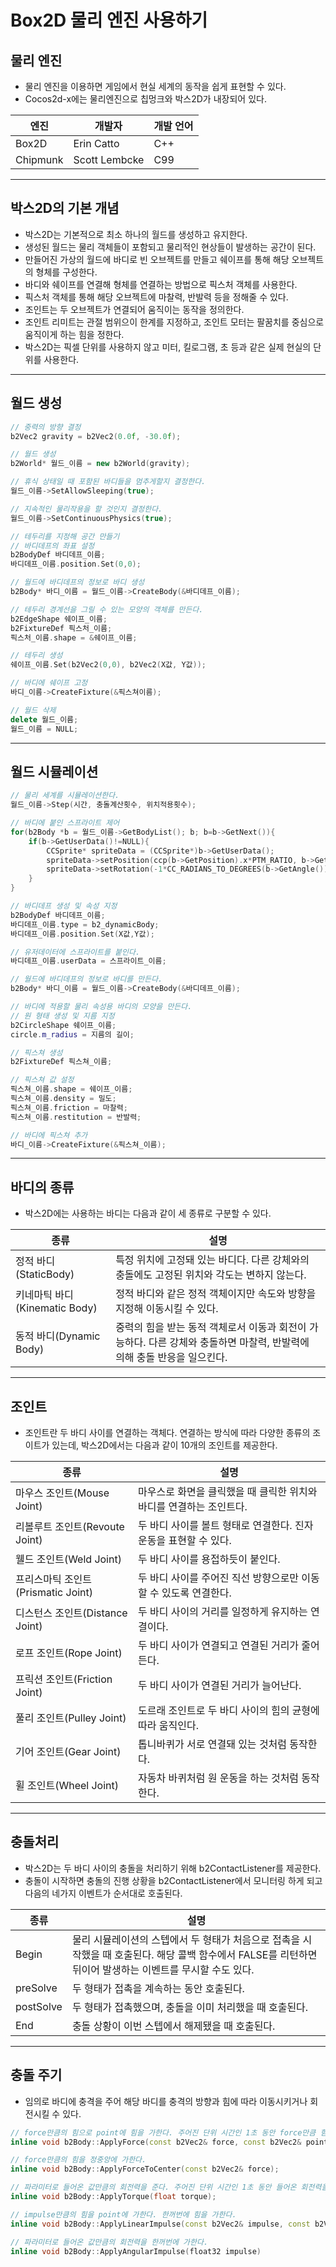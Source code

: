 # Box2D 물리 엔진 사용하기
## 물리 엔진
- 물리 엔진을 이용하면 게임에서 현실 세계의 동작을 쉽게 표현할 수 있다.
- Cocos2d-x에는 물리엔진으로 칩멍크와 박스2D가 내장되어 있다.

엔진|개발자|개발 언어
---|---|---
Box2D|Erin Catto|C++
Chipmunk|Scott Lembcke|C99
---
## 박스2D의 기본 개념
- 박스2D는 기본적으로 최소 하나의 월드를 생성하고 유지한다.
- 생성된 월드는 물리 객체들이 포함되고 물리적인 현상들이 발생하는 공간이 된다.
- 만들어진 가상의 월드에 바디로 빈 오브젝트를 만들고 쉐이프를 통해 해당 오브젝트의 형체를 구성한다.
- 바디와 쉐이프를 연결해 형체를 연결하는 방법으로 픽스처 객체를 사용한다.
- 픽스처 객체를 통해 해당 오브젝트에 마찰력, 반발력 등을 정해줄 수 있다.
- 조인트는 두 오브젝트가 연결되어 움직이는 동작을 정의한다.
- 조인트 리미트는 관절 범위으이 한계를 지정하고, 조인트 모터는 팔꿈치를 중심으로 움직이게 하는 힘을 정한다.
- 박스2D는 픽셀 단위를 사용하지 않고 미터, 킬로그램, 초 등과 같은 실제 현실의 단위를 사용한다.
---
## 월드 생성
```C++
// 중력의 방향 결정 
b2Vec2 gravity = b2Vec2(0.0f, -30.0f);

// 월드 생성
b2World* 월드_이름 = new b2World(gravity);

// 휴식 상태일 때 포함된 바디들을 멈추게할지 결정한다.
월드_이름->SetAllowSleeping(true);

// 지속적인 물리작용을 할 것인지 결정한다.
월드_이름->SetContinuousPhysics(true);

// 테두리를 지정해 공간 만들기
// 바디데프의 좌표 설정
b2BodyDef 바디데프_이름;
바디데프_이름.position.Set(0,0);

// 월드에 바디데프의 정보로 바디 생성
b2Body* 바디_이름 = 월드_이름->CreateBody(&바디데프_이름);

// 테두리 경계선을 그릴 수 있는 모양의 객체를 만든다.
b2EdgeShape 쉐이프_이름;
b2FixtureDef 픽스처_이름;
픽스처_이름.shape = &쉐이프_이름;

// 테두리 생성
쉐이프_이름.Set(b2Vec2(0,0), b2Vec2(X값, Y값));

// 바디에 쉐이프 고정
바디_이름->CreateFixture(&픽스쳐이름);

// 월드 삭제
delete 월드_이름;
월드_이름 = NULL;
```
---
## 월드 시뮬레이션
```C++
// 물리 세계를 시뮬레이션한다.
월드_이름->Step(시간, 충돌계산횟수, 위치적용횟수);

// 바디에 붙인 스프라이트 제어
for(b2Body *b = 월드_이름->GetBodyList(); b; b=b->GetNext()){
    if(b->GetUserData()!=NULL){
        CCSprite* spriteData = (CCSprite*)b->GetUserData();
        spriteData->setPosition(ccp(b->GetPosition).x*PTM_RATIO, b->GetPosition().y*PTM_RATIO);
        spriteData->setRotation(-1*CC_RADIANS_TO_DEGREES(b->GetAngle()));
    }
}

// 바디데프 생성 및 속성 지정
b2BodyDef 바디데프_이름;
바디데프_이름.type = b2_dynamicBody;
바디데프_이름.position.Set(X값,Y값);

// 유저데이터에 스프라이트를 붙인다.
바디데프_이름.userData = 스프라이트_이름;

// 월드에 바디데프의 정보로 바디를 만든다.
b2Body* 바디_이름 = 월드_이름->CreateBody(&바디데프_이름);

// 바디에 적용할 물리 속성용 바디의 모양을 만든다.
// 원 형태 생성 및 지름 지정
b2CircleShape 쉐이프_이름;
circle.m_radius = 지름의 길이;

// 픽스쳐 생성
b2FixtureDef 픽스쳐_이름;

// 픽스쳐 값 설정
픽스쳐_이름.shape = 쉐이프_이름;
픽스쳐_이름.density = 밀도;
픽스쳐_이름.friction = 마찰력;
픽스쳐_이름.restitution = 반발력;

// 바디에 픽스쳐 추가
바디_이름->CreateFixture(&픽스쳐_이름);
```
---
## 바디의 종류
- 박스2D에는 사용하는 바디는 다음과 같이 세 종류로 구분할 수 있다.

종류|설명
---|---
정적 바디(StaticBody)|특정 위치에 고정돼 있는 바디다. 다른 강체와의 충돌에도 고정된 위치와 각도는 변하지 않는다.
키네마틱 바디(Kinematic Body)|정적 바디와 같은 정적 객체이지만 속도와 방향을 지정해 이동시킬 수 있다.
동적 바디(Dynamic Body)|중력의 힘을 받는 동적 객체로서 이동과 회전이 가능하다. 다른 강체와 충돌하면 마찰력, 반발력에 의해 충돌 반응을 일으킨다.
---
## 조인트
- 조인트란 두 바디 사이를 연결하는 객체다. 연결하는 방식에 따라 다양한 종류의 조이트가 있는데, 박스2D에서는 다음과 같이 10개의 조인트를 제공한다.

종류|설명
---|---
마우스 조인트(Mouse Joint)|마우스로 화면을 클릭했을 때 클릭한 위치와 바디를 연결하는 조인트다.
리볼루트 조인트(Revoute Joint)|두 바디 사이를 볼트 형태로 연결한다. 진자 운동을 표현할 수 있다.
웰드 조인트(Weld Joint)|두 바디 사이를 용접하듯이 붙인다.
프리스마틱 조인트(Prismatic Joint)|두 바디 사이를 주어진 직선 방향으로만 이동할 수 있도록 연결한다.
디스턴스 조인트(Distance Joint)|두 바디 사이의 거리를 일정하게 유지하는 연결이다.
로프 조인트(Rope Joint)|두 바디 사이가 연결되고 연결된 거리가 줄어든다.
프릭션 조인트(Friction Joint)|두 바디 사이가 연결된 거리가 늘어난다.
풀리 조인트(Pulley Joint)|도르래 조인트로 두 바디 사이의 힘의 균형에 따라 움직인다.
기어 조인트(Gear Joint)|톱니바퀴가 서로 연결돼 있는 것처럼 동작한다.
휠 조인트(Wheel Joint)|자동차 바퀴처럼 원 운동을 하는 것처럼 동작한다.
---
## 충돌처리
- 박스2D는 두 바디 사이의 충돌을 처리하기 위해 b2ContactListener를 제공한다.
- 충돌이 시작하면 충돌의 진행 상황을 b2ContactListener에서 모니터링 하게 되고 다음의 네가지 이벤트가 순서대로 호출된다.

종류|설명
---|---
Begin|물리 시뮬레이션의 스텝에서 두 형태가 처음으로 접촉을 시작했을 때 호출된다. 해당 콜백 함수에서 FALSE를 리턴하면 뒤이어 발생하는 이벤트를 무시할 수도 있다.
preSolve|두 형태가 접촉을 계속하는 동안 호출된다.
postSolve|두 형태가 접촉했으며, 충돌을 이미 처리했을 때 호출된다.
End|충돌 상황이 이번 스텝에서 해제됐을 때 호출된다.
---
## 충돌 주기
- 임의로 바디에 충격을 주어 해당 바디를 충격의 방향과 힘에 따라 이동시키거나 회전시킬 수 있다.
```C++
// force만큼의 힘으로 point에 힘을 가한다. 주어진 단위 시간인 1초 동안 force만큼 힘을 가한다.
inline void b2Body::ApplyForce(const b2Vec2& force, const b2Vec2& point);

// force만큼의 힘을 정중앙에 가한다.
inline void b2Body::ApplyForceToCenter(const b2Vec2& force);

// 파라미터로 들어온 값만큼의 회전력을 준다. 주어진 단위 시간인 1초 동안 들어온 회전력을 가한다.
inline void b2Body::ApplyTorque(float torque);

// impulse만큼의 힘을 point에 가한다. 한꺼번에 힘을 가한다.
inline void b2Body::ApplyLinearImpulse(const b2Vec2& impulse, const b2Vec2& point);

// 파라미터로 들어온 값만큼의 회전력을 한꺼번에 가한다.
inline void b2Body::ApplyAngularImpulse(float32 impulse)
```